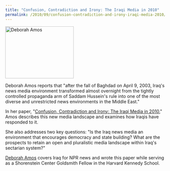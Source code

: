 ```yaml
---
title: "Confusion, Contradiction and Irony: The Iraqi Media in 2010"
permalink: /2010/09/confusion-contradiction-and-irony-iraqi-media-2010/
---
```

<img src="{{site.baseurl}}/assets/img/Deborah%20Amos-1.jpeg" alt="Deborah Amos" title="Deborah Amos" width="216" height="165" class="floatleft">

Deborah Amos reports that "after the fall of Baghdad on April 9, 2003, Iraq's news media environment transformed almost overnight from the tightly controlled propaganda arm of Saddam Hussein's rule into one of the most diverse and unrestricted news environments in the Middle East."

In her paper, "[Confusion, Contradiction and Irony: The Iraqi Media in 2010](http://nrs.harvard.edu/urn-3:HUL.InstRepos:4421401)," Amos describes this new media landscape and examines how Iraqis have responded to it.

She also addresses two key questions: "Is the Iraq news media an environment that encourages democracy and state building? What are the prospects to retain an open and pluralistic media landscape within Iraq's sectarian system?"

[Deborah Amos](http://www.npr.org/templates/story/story.php?storyId=2100182) covers Iraq for NPR news and wrote this paper while serving as a Shorenstein Center Goldsmith Fellow in the Harvard Kennedy School.
